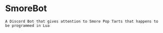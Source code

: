 # SmoreBot

```A Discord Bot that gives attention to Smore Pop Tarts that happens to be programmed in Lua```

